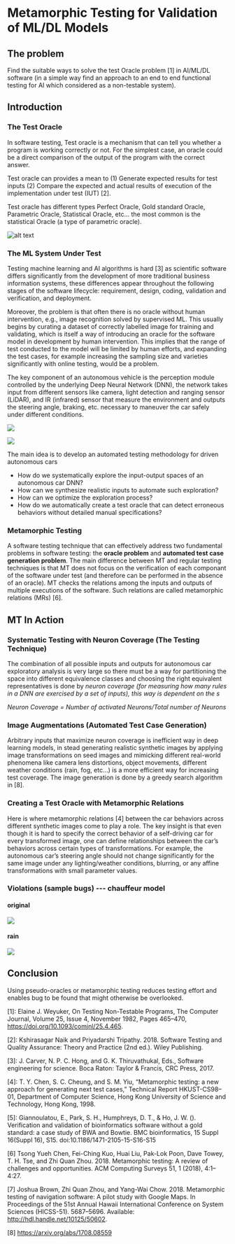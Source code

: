 # Metamorphic Testing for Validation of ML/DL Models 
## The problem
Find the suitable ways to solve the test Oracle problem [1] in AI/ML/DL
software (in a simple way find an approach to an end to end functional testing
for AI which considered as a non-testable system).
## Introduction
### The Test Oracle
In software testing, Test oracle is a mechanism that can tell you whether a
program is working correctly or not. For the simplest case, an oracle could be a
direct comparison of the output of the program with the correct answer.

Test oracle can provides a mean to (1) Generate expected results for test inputs
(2) Compare the expected and actual results of execution of the implementation
under test (IUT) [2].

Test oracle has different types Perfect Oracle, Gold standard Oracle, Parametric
Oracle, Statistical Oracle, etc… the most common is the statistical Oracle (a
type of parametric oracle).

![alt text](media/2f6ba4e32ba35027660e28d6d4096b47.jpg)

### The ML System Under Test

Testing machine learning and AI algorithms is hard [3] as scientific software
differs significantly from the development of more traditional business
information systems, these differences appear throughout the following stages of
the software lifecycle: requirement, design, coding, validation and
verification, and deployment.

Moreover, the problem is that often there is no oracle without human
intervention, e.g., image recognition solved by supervised ML. This usually
begins by curating a dataset of correctly labelled image for training and
validating, which is itself a way of introducing an oracle for the software
model in development by human intervention. This implies that the range of test
conducted to the model will be limited by human efforts, and expanding the test
cases, for example increasing the sampling size and varieties significantly with
online testing, would be a problem.

The key component of an autonomous vehicle is the perception module controlled by the underlying Deep Neural Network (DNN), the network takes input from different sensors like camera, light detection and ranging sensor (LiDAR), and IR (infrared) sensor that measure the environment and outputs the steering angle, braking, etc. necessary to maneuver the car safely under different
conditions.

![](media/42528cabfe25de76fa6d8613385fca35.jpg)

![](media/c8f4230e9912aa57a1cc052536b8b622.jpg)

The main idea is to develop an automated testing methodology for driven autonomous cars
-   How do we systematically explore the input-output spaces of an autonomous
    car DNN?
-   How can we synthesize realistic inputs to automate such exploration?
-   How can we optimize the exploration process?
-   How do we automatically create a test oracle that can detect erroneous
    behaviors without detailed manual specifications?



### Metamorphic Testing
A software testing technique that can effectively address two fundamental problems in software testing: the **oracle problem** and **automated test case generation problem**. The main difference between MT and regular testing techniques is that MT does not focus on the verification of each componant of  the software under test (and therefore can be performed in the absence of an oracle). MT checks the relations among the inputs and outputs of multiple executions of the software. Such relations are called metamorphic relations (MRs) [6].

## MT In Action 

### Systematic Testing with Neuron Coverage (The Testing Technique)

The combination of all possible inputs and outputs for autonomous car
exploratory analysis is very large so there must be a way for partitioning the
space into different equivalence classes and choosing the right equivalent
representatives is done by *neuron coverage (for measuring how many rules in a
DNN are exercised by a set of inputs), this way is dependent on the s*

*Neuron Coverage = Number of activated Neurons/Total number of Neurons*

### Image Augmentations (Automated Test Case Generation)

Arbitrary inputs that maximize neuron coverage is inefficient way in deep
learning models, in stead generating realistic synthetic images by applying
image transformations on seed images and mimicking different real-world
phenomena like camera lens distortions, object movements, different weather
conditions (rain, fog, etc…) is a more efficient way for increasing test
coverage. The image generation is done by a greedy search algorithm in [8].

### Creating a Test Oracle with Metamorphic Relations

Here is where metamorphic relations [4] between the car behaviors across
different synthetic images come to play a role. The key insight is that even
though it is hard to specify the correct behavior of a self-driving car for
every transformed image, one can define relationships between the car’s
behaviors across certain types of transformations. For example, the autonomous
car’s steering angle should not change significantly for the same image under
any lighting/weather conditions, blurring, or any affine transformations with
small parameter values.

### Violations (sample bugs) --- chauffeur model 
#### original

![](media/1479425450387736225_arrow.jpg)

#### rain

![](media/1479425450387736225_rain_arrow.jpg)


## Conclusion

Using pseudo-oracles or metamorphic testing reduces testing effort and enables
bug to be found that might otherwise be overlooked.

[1]: Elaine J. Weyuker, On Testing Non-Testable Programs, The Computer Journal, Volume 25, Issue 4, November 1982, Pages 465–470, https://doi.org/10.1093/comjnl/25.4.465.

[2]: Kshirasagar Naik and Priyadarshi Tripathy. 2018. Software Testing and Quality Assurance: Theory and Practice (2nd ed.). Wiley Publishing.

[3]: J. Carver, N. P. C. Hong, and G. K. Thiruvathukal, Eds., Software engineering for science. Boca Raton: Taylor & Francis, CRC Press, 2017.

[4]: T. Y. Chen, S. C. Cheung, and S. M. Yiu, “Metamorphic testing: a new approach for generating next test cases,” Technical Report HKUST-CS98–01, Department of Computer Science, Hong Kong University of Science and Technology, Hong Kong, 1998.

[5]: Giannoulatou, E., Park, S. H., Humphreys, D. T., & Ho, J. W. (). Verification and validation of bioinformatics software without a gold standard: a case study of BWA and Bowtie. BMC bioinformatics, 15 Suppl 16(Suppl 16), S15. doi:10.1186/1471-2105-15-S16-S15

[6] Tsong Yueh Chen, Fei-Ching Kuo, Huai Liu, Pak-Lok Poon, Dave Towey, T. H. Tse, and Zhi Quan Zhou. 2018. Metamorphic testing: A review of challenges and opportunities. ACM Computing Surveys 51, 1 (2018), 4:1–4:27.

[7] Joshua Brown, Zhi Quan Zhou, and Yang-Wai Chow. 2018. Metamorphic testing of navigation software: A pilot study with Google Maps. In Proceedings of the 51st Annual Hawaii International Conference on System Sciences (HICSS-51). 5687–5696. Available: http://hdl.handle.net/10125/50602.

[8] https://arxiv.org/abs/1708.08559
